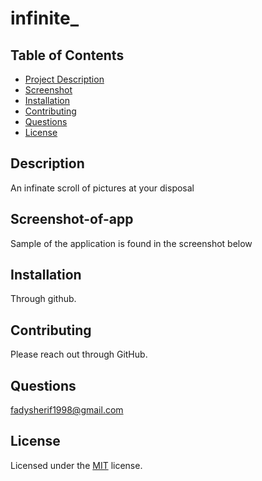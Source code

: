 # infinite_

## Table of Contents
- [Project Description](#Description)
- [Screenshot](#Screenshot)
- [Installation](#Installation)
- [Contributing](#Contributing)
- [Questions](#Questions)
- [License](#License)

## Description
An infinate scroll of pictures at your disposal 

## Screenshot-of-app
Sample of the application is found in the screenshot below 

## Installation
Through github.

## Contributing
Please reach out through GitHub.

## Questions
fadysherif1998@gmail.com

## License
Licensed under the [MIT](https://choosealicense.com/licenses/mit/) license.
